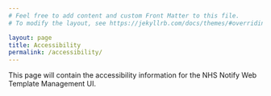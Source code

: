 ```yaml
---
# Feel free to add content and custom Front Matter to this file.
# To modify the layout, see https://jekyllrb.com/docs/themes/#overriding-theme-defaults

layout: page
title: Accessibility
permalink: /accessibility/
---
```


This page will contain the accessibility information for the NHS Notify Web Template Management UI.
